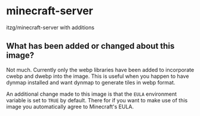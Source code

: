 # minecraft-server
itzg/minecraft-server with additions

## What has been added or changed about this image?
Not much. Currently only the webp libraries have been added to incorporate cwebp and dwebp into the image. This is useful when you happen to have dynmap installed and want dynmap to generate tiles in webp format.

An additional change made to this image is that the `EULA` environment variable is set to `TRUE` by default. There for if you want to make use of this image you automatically agree to Minecraft's EULA.
